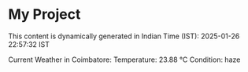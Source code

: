 # My Project

This content is dynamically generated in Indian Time (IST): 2025-01-26 22:57:32 IST


Current Weather in Coimbatore:
Temperature: 23.88 °C
Condition: haze
